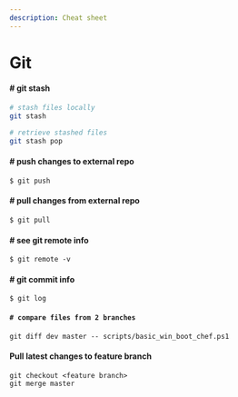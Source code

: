 ```yaml
---
description: Cheat sheet
---
```


# Git

#### \# git stash

```bash
# stash files locally
git stash

# retrieve stashed files
git stash pop
```

#### \# push changes to external repo

`$ git push`

#### \# pull changes from external repo

`$ git pull`

#### \# see git remote info

`$ git remote -v`

#### \# git commit info

`$ git log`

#### `# compare files from 2 branches`

```text
git diff dev master -- scripts/basic_win_boot_chef.ps1
```

#### Pull latest changes to feature branch

```text
git checkout <feature branch>
git merge master
```


